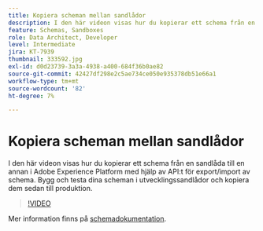 ```yaml
---
title: Kopiera scheman mellan sandlådor
description: I den här videon visas hur du kopierar ett schema från en sandlåda till en annan i Adobe Experience Platform med hjälp av API:t för export/import av schema.
feature: Schemas, Sandboxes
role: Data Architect, Developer
level: Intermediate
jira: KT-7939
thumbnail: 333592.jpg
exl-id: d0d23739-3a3a-4938-a400-684f36b0ae82
source-git-commit: 42427df298e2c5ae734ce050e935378db51e66a1
workflow-type: tm+mt
source-wordcount: '82'
ht-degree: 7%

---
```


# Kopiera scheman mellan sandlådor

I den här videon visas hur du kopierar ett schema från en sandlåda till en annan i Adobe Experience Platform med hjälp av API:t för export/import av schema. Bygg och testa dina scheman i utvecklingssandlådor och kopiera dem sedan till produktion.

>[!VIDEO](https://video.tv.adobe.com/v/333592?quality=12&learn=on)

Mer information finns på [schemadokumentation](https://experienceleague.adobe.com/docs/experience-platform/xdm/home.html?lang=sv).

